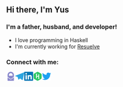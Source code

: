 ## Hi there, I'm Yus

### I'm a father, husband, and developer!
- I love programming in Haskell
- I'm currently working for [Resuelve](https://github.com/resuelve)

### Connect with me:
[<img align="left" alt="yusent | Protonmail" width="24px" src="https://github.com/yusent/yusent/blob/master/icons/protonmail.svg?raw=true" />](mailto:yusent@protonmail.com)
[<img align="left" alt="yusent | Telegram" width="24px" src="https://github.com/yusent/yusent/blob/master/icons/telegram.svg?raw=true" />](https://t.me/yus3nt)
[<img align="left" alt="yusent | LinkedIn" width="24px" src="https://github.com/yusent/yusent/blob/master/icons/linkedin.svg?raw=true" />](https://www.linkedin.com/in/yusent)
[<img align="left" alt="yusent | Hackerrank" width="24px" src="https://github.com/yusent/yusent/blob/master/icons/hackerrank.svg?raw=true" />](https://www.hackerrank.com/yusent)
[<img align="left" alt="yusent | Twitter" width="24px" src="https://github.com/yusent/yusent/blob/master/icons/twitter.svg?raw=true" />](https://twitter.com/yus3nt)

